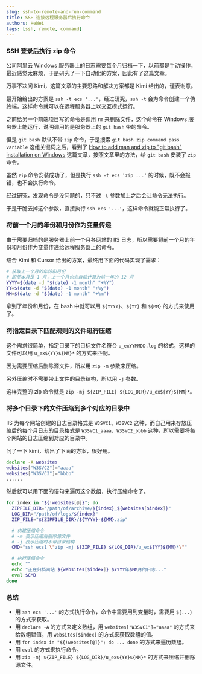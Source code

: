 ```yaml
---
slug: ssh-to-remote-and-run-command
title: SSH 连接远程服务器后执行命令
authors: HeWei
tags: [ssh, remote, command]
---
```


### SSH 登录后执行 zip 命令

公司阿里云 Windows 服务器上的日志需要每个月归档一下，以前都是手动操作，最近感觉太麻烦，于是研究了一下自动化的方案，因此有了这篇文章。

万事不决问 Kimi，这篇文章的主要思路和解决方案都是 Kimi 给出的，谨表谢意。

最开始给出的方案是 `ssh -t ecs '...'`，经过研究，`ssh -t` 会为命令创建一个伪终端，这样命令就可以在远程服务器上以交互模式运行。

之前给另一个前端项目写的命令是调用 `rm` 来删除文件，这个命令在 Windows 服务器上能运行，说明调用的是服务器上的 `git bash` 带的命令。

但是 `git bash` 默认不带 `zip` 命令，于是搜索 `git bash zip command pass variable` 这组关键词之后，看到了 [How to add man and zip to "git bash" installation on Windows](https://stackoverflow.com/a/55749636/2667665) 这篇文章，按照文章里的方法，给 `git bash` 安装了 `zip` 命令。

虽然 `zip` 命令安装成功了，但是执行 `ssh -t ecs 'zip ...'` 的时候，既不会报错，也不会执行命令。

经过研究，发现命令是没问题的，只不过 `-t` 参数加上之后会让命令无法执行。

于是干脆去掉这个参数，直接执行 `ssh ecs '...'`，这样命令就能正常执行了。

### 将前一个月的年份和月份作为变量传递

由于需要归档的是服务器上前一个月各网站的 IIS 日志，所以需要将前一个月的年份和月份作为变量传递给远程服务器上的命令。

结合 Kimi 和 Cursor 给出的方案，最终用下面的代码实现了需求：

```sh
# 获取上一个月的年份和月份
# 即使本月是 1 月，上一个月也会自动计算为前一年的 12 月
YYYY=$(date -d "$(date) -1 month" "+%Y")
YY=$(date -d "$(date) -1 month" "+%y")
MM=$(date -d "$(date) -1 month" "+%m")
```

拿到了年份和月份，在 bash 中就可以用 `${YYYY}`、`${YY}` 和 `${MM}` 的方式来使用了。

### 将指定目录下匹配规则的文件进行压缩

这个需求很简单，指定目录下的目标文件名符合 `u_exYYMMDD.log` 的格式，这样的文件可以用 `u_ex${YY}${MM}*` 的方式来匹配。

因为需要压缩后删除源文件，所以用 `zip -m` 参数来压缩。

另外压缩时不需要带上文件的目录结构，所以用 `-j` 参数。

这样完整的 zip 命令就是 `zip -mj ${ZIP_FILE} ${LOG_DIR}/u_ex${YY}${MM}*`。

### 将多个目录下的文件压缩到多个对应的目录中

IIS 为每个网站创建的日志目录格式是 `W3SVC1`、`W3SVC2` 这种，而自己用来存放压缩后的每个月日志的目录格式是 `W3SVC1_aaaa`、`W3SVC2_bbbb` 这种，所以需要将每个网站的日志压缩到对应的目录中。

问了一下 kimi，给出了下面的方案，很好用。

```sh
declare -A websites
websites["W3SVC2"]="aaaa"
websites["W3SVC3"]="bbbb"
......
```

然后就可以用下面的语句来遍历这个数组，执行压缩命令了。

```sh
for index in "${!websites[@]}"; do
  ZIPFILE_DIR="/path/of/archive/${index}_${websites[$index]}"
  LOG_DIR="/path/of/logs/${index}"
  ZIP_FILE="${ZIPFILE_DIR}/${YYYY}-${MM}.zip"

  # 构建压缩命令
  # -m 表示压缩后删除源文件
  # -j 表示压缩时不带目录结构
  CMD="ssh ecs1 \"zip -mj ${ZIP_FILE} ${LOG_DIR}/u_ex${YY}${MM}*\""

  # 执行压缩命令
  echo ""
  echo "正在归档网站 ${websites[$index]} $YYYY年$MM月的日志..."
  eval $CMD
done
```

### 总结

- 用 `ssh ecs '...'` 的方式执行命令，命令中需要用到变量时，需要用 `${...}` 的方式来获取。
- 用 `declare -A` 的方式来定义数组，用 `websites["W3SVC1"]="aaaa"` 的方式来给数组赋值，用 `websites[$index]` 的方式来获取数组的值。
- 用 `for index in "${!websites[@]}"; do ... done` 的方式来遍历数组。
- 用 `eval` 的方式来执行命令。
- 用 `zip -mj ${ZIP_FILE} ${LOG_DIR}/u_ex${YY}${MM}*` 的方式来压缩并删除源文件。
